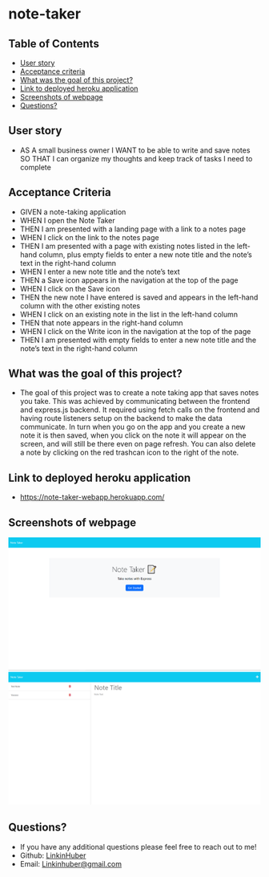 # note-taker

## Table of Contents
* [User story](#user-story)
* [Acceptance criteria](#acceptance-criteria)
* [What was the goal of this project?](#what-was-the-goal-of-this-project)
* [Link to deployed heroku application](#link-to-deployed-heroku-application)
* [Screenshots of webpage](#screenshots-of-webpage)
* [Questions?](#questions)

## User story
- AS A small business owner
I WANT to be able to write and save notes
SO THAT I can organize my thoughts and keep track of tasks I need to complete

## Acceptance Criteria
- GIVEN a note-taking application
- WHEN I open the Note Taker
- THEN I am presented with a landing page with a link to a notes page
- WHEN I click on the link to the notes page
- THEN I am presented with a page with existing notes listed in the left-hand column, plus empty fields to enter a new note title and the note’s text in the right-hand column
- WHEN I enter a new note title and the note’s text
- THEN a Save icon appears in the navigation at the top of the page
- WHEN I click on the Save icon
- THEN the new note I have entered is saved and appears in the left-hand column with the other existing notes
- WHEN I click on an existing note in the list in the left-hand column
- THEN that note appears in the right-hand column
- WHEN I click on the Write icon in the navigation at the top of the page
- THEN I am presented with empty fields to enter a new note title and the note’s text in the right-hand column

## What was the goal of this project?
- The goal of this project was to create a note taking app that saves notes you take. This was achieved by communicating between the frontend and express.js backend. It required using fetch calls on the frontend and having route listeners setup on the backend to make the data communicate. In turn when you go on the app and you create a new note it is then saved, when you click on the note it will appear on the screen, and will still be there even on page refresh. You can also delete a note by clicking on the red trashcan icon to the right of the note.

## Link to deployed heroku application
- https://note-taker-webapp.herokuapp.com/

## Screenshots of webpage
![Screenshot of home page](./public/assets/images/Screenshot%202023-05-07%20172707.png)
![Screenshot of home page](./public/assets/images/Screenshot%202023-05-12%20002605.png)

## Questions?
  - If you have any additional questions please feel free to reach out to me!
  - Github: [LinkinHuber](https://github.com/LinkinHuber)
  - Email: Linkinhuber@gmail.com